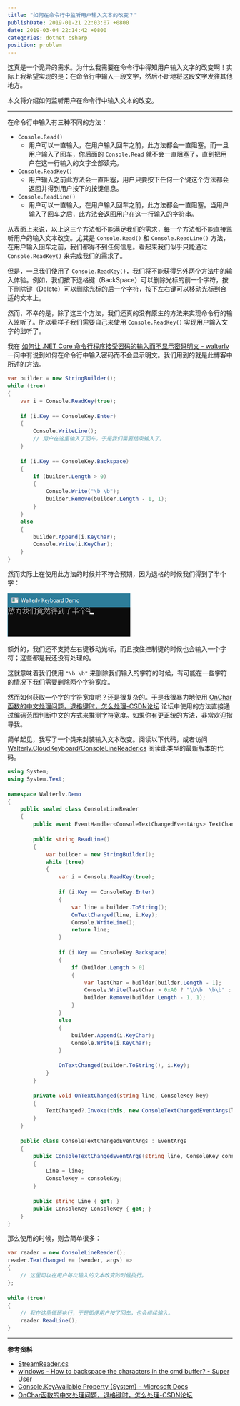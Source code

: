 ```yaml
---
title: "如何在命令行中监听用户输入文本的改变？"
publishDate: 2019-01-21 22:03:07 +0800
date: 2019-03-04 22:14:42 +0800
categories: dotnet csharp
position: problem
---
```


这真是一个诡异的需求。为什么我需要在命令行中得知用户输入文字的改变啊！实际上我希望实现的是：在命令行中输入一段文字，然后不断地将这段文字发往其他地方。

本文将介绍如何监听用户在命令行中输入文本的改变。

---

在命令行中输入有三种不同的方法：

- `Console.Read()`
    - 用户可以一直输入，在用户输入回车之前，此方法都会一直阻塞。而一旦用户输入了回车，你后面的 `Console.Read` 就不会一直阻塞了，直到把用户在这一行输入的文字全部读完。
- `Console.ReadKey()`
    - 用户输入之前此方法会一直阻塞，用户只要按下任何一个键这个方法都会返回并得到用户按下的按键信息。
- `Console.ReadLine()`
    - 用户可以一直输入，在用户输入回车之前，此方法都会一直阻塞。当用户输入了回车之后，此方法会返回用户在这一行输入的字符串。

从表面上来说，以上这三个方法都不能满足我们的需求，每一个方法都不能直接监听用户的输入文本改变。尤其是 `Console.Read()` 和 `Console.ReadLine()` 方法，在用户输入回车之前，我们都得不到任何信息。看起来我们似乎只能通过 `Console.ReadKey()` 来完成我们的需求了。

但是，一旦我们使用了 `Console.ReadKey()`，我们将不能获得另外两个方法中的输入体验。例如，我们按下退格键（BackSpace）可以删除光标的前一个字符，按下删除键（Delete）可以删除光标的后一个字符，按下左右键可以移动光标到合适的文本上。

然而，不幸的是，除了这三个方法，我们还真的没有原生的方法来实现命令行的输入监听了。所以看样子我们需要自己来使用 `Console.ReadKey()` 实现用户输入文字的监听了。

我在 [如何让 .NET Core 命令行程序接受密码的输入而不显示密码明文 - walterlv](/post/input-password-with-mask-in-cli) 一问中有说到如何在命令行中输入密码而不会显示明文。我们用到的就是此博客中所述的方法。

```csharp
var builder = new StringBuilder();
while (true)
{
    var i = Console.ReadKey(true);

    if (i.Key == ConsoleKey.Enter)
    {
        Console.WriteLine();
        // 用户在这里输入了回车，于是我们需要结束输入了。
    }

    if (i.Key == ConsoleKey.Backspace)
    {
        if (builder.Length > 0)
        {
            Console.Write("\b \b");
            builder.Remove(builder.Length - 1, 1);
        }
    }
    else
    {
        builder.Append(i.KeyChar);
        Console.Write(i.KeyChar);
    }
}
```

然而实际上在使用此方法的时候并不符合预期，因为退格的时候我们得到了半个字：

![我们得到了半个字](/static/posts/2019-01-21-21-56-04.png)

额外的，我们还不支持左右键移动光标，而且按住控制键的时候也会输入一个字符；这些都是我还没有处理的。

这就意味着我们使用 `"\b \b"` 来删除我们输入的字符的时候，有可能在一些字符的情况下我们需要删除两个字符宽度。

然而如何获取一个字的字符宽度呢？还是很复杂的。于是我很暴力地使用 [OnChar函数的中文处理问题，退格键时，怎么处理-CSDN论坛](https://bbs.csdn.net/topics/390088904) 论坛中使用的方法直接通过编码范围判断中文的方式来推测字符宽度。如果你有更正统的方法，非常欢迎指导我。

简单起见，我写了一个类来封装输入文本改变。阅读以下代码，或者访问 [Walterlv.CloudKeyboard/ConsoleLineReader.cs](https://github.com/walterlv/Walterlv.CloudKeyboard/blob/master/CloudKeybaord.Cli/ConsoleLineReader.cs) 阅读此类型的最新版本的代码。

```csharp
using System;
using System.Text;

namespace Walterlv.Demo
{
    public sealed class ConsoleLineReader
    {
        public event EventHandler<ConsoleTextChangedEventArgs> TextChanged;

        public string ReadLine()
        {
            var builder = new StringBuilder();
            while (true)
            {
                var i = Console.ReadKey(true);

                if (i.Key == ConsoleKey.Enter)
                {
                    var line = builder.ToString();
                    OnTextChanged(line, i.Key);
                    Console.WriteLine();
                    return line;
                }

                if (i.Key == ConsoleKey.Backspace)
                {
                    if (builder.Length > 0)
                    {
                        var lastChar = builder[builder.Length - 1];
                        Console.Write(lastChar > 0xA0 ? "\b\b  \b\b" : "\b \b");
                        builder.Remove(builder.Length - 1, 1);
                    }
                }
                else
                {
                    builder.Append(i.KeyChar);
                    Console.Write(i.KeyChar);
                }

                OnTextChanged(builder.ToString(), i.Key);
            }
        }

        private void OnTextChanged(string line, ConsoleKey key)
        {
            TextChanged?.Invoke(this, new ConsoleTextChangedEventArgs(line, key));
        }
    }

    public class ConsoleTextChangedEventArgs : EventArgs
    {
        public ConsoleTextChangedEventArgs(string line, ConsoleKey consoleKey)
        {
            Line = line;
            ConsoleKey = consoleKey;
        }

        public string Line { get; }
        public ConsoleKey ConsoleKey { get; }
    }
}
```

那么使用的时候，则会简单很多：

```csharp
var reader = new ConsoleLineReader();
reader.TextChanged += (sender, args) =>
{
    // 这里可以在用户每次输入的文本改变的时候执行。
};

while (true)
{
    // 我在这里循环执行，于是即便用户按了回车，也会继续输入。
    reader.ReadLine();
}
```

---

**参考资料**

- [StreamReader.cs](https://source.dot.net/#System.Private.CoreLib/shared/System/IO/StreamReader.cs,ef2abdf7bd65b2ec)
- [windows - How to backspace the characters in the cmd buffer? - Super User](https://superuser.com/questions/863031/how-to-backspace-the-characters-in-the-cmd-buffer)
- [Console.KeyAvailable Property (System) - Microsoft Docs](https://docs.microsoft.com/en-us/dotnet/api/system.console.keyavailable)
- [OnChar函数的中文处理问题，退格键时，怎么处理-CSDN论坛](https://bbs.csdn.net/topics/390088904)
